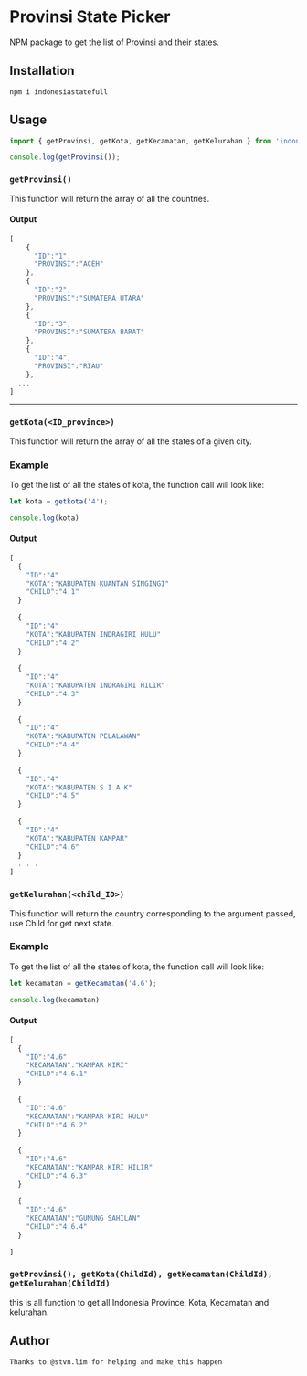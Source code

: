 # Provinsi State Picker

NPM package to get the list of Provinsi and their states.


## Installation

`npm i indonesiastatefull`

## Usage
``` javascript
import { getProvinsi, getKota, getKecamatan, getKelurahan } from 'indonesiastatefull';

console.log(getProvinsi());
```

### `getProvinsi()`

This function will return the array of all the countries.

#### Output

```javascript
[
    {
      "ID":"1",
      "PROVINSI":"ACEH"
    },
    {
      "ID":"2",
      "PROVINSI":"SUMATERA UTARA"
    },
    {
      "ID":"3",
      "PROVINSI":"SUMATERA BARAT"
    },
    {
      "ID":"4",
      "PROVINSI":"RIAU"
    },
  ...
]
```

---

### `getKota(<ID_province>)`

This function will return the array of all the states of a given city.

### Example

To get the list of all the states of kota, the function call will look like:

```javascript
let kota = getkota('4');

console.log(kota)
```

#### Output

```javascript
[
  {
    "ID":"4"
    "KOTA":"KABUPATEN KUANTAN SINGINGI"
    "CHILD":"4.1"
  }
  
  {
    "ID":"4"
    "KOTA":"KABUPATEN INDRAGIRI HULU"
    "CHILD":"4.2"
  }
  
  {
    "ID":"4"
    "KOTA":"KABUPATEN INDRAGIRI HILIR"
    "CHILD":"4.3"
  }
  
  {
    "ID":"4"
    "KOTA":"KABUPATEN PELALAWAN"
    "CHILD":"4.4"
  }
  
  {
    "ID":"4"
    "KOTA":"KABUPATEN S I A K"
    "CHILD":"4.5"
  }
  
  {
    "ID":"4"
    "KOTA":"KABUPATEN KAMPAR"
    "CHILD":"4.6"
  }
  . . . 
]
```

### `getKelurahan(<child_ID>)`

This function will return the country corresponding to the argument passed, use Child for get next state.

### Example

To get the list of all the states of kota, the function call will look like:

```javascript
let kecamatan = getKecamatan('4.6');

console.log(kecamatan)
```

#### Output

```javascript
[
  {
    "ID":"4.6"
    "KECAMATAN":"KAMPAR KIRI"
    "CHILD":"4.6.1"
  }
  
  {
    "ID":"4.6"
    "KECAMATAN":"KAMPAR KIRI HULU"
    "CHILD":"4.6.2"
  }
  
  {
    "ID":"4.6"
    "KECAMATAN":"KAMPAR KIRI HILIR"
    "CHILD":"4.6.3"
  }
  
  {
    "ID":"4.6"
    "KECAMATAN":"GUNUNG SAHILAN"
    "CHILD":"4.6.4"
  }
  
]
```

### `getProvinsi(), getKota(ChildId), getKecamatan(ChildId), getKelurahan(ChildId)`

this is all function to get all Indonesia Province, Kota, Kecamatan and kelurahan.

## Author

`Thanks to @stvn.lim for helping and make this happen`